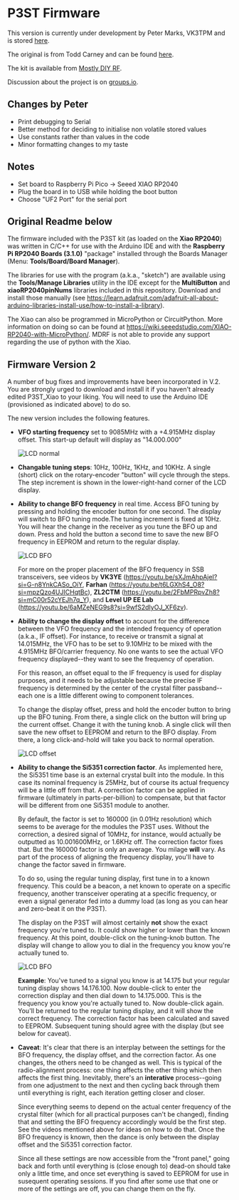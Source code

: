 # P3ST Firmware

This version is currently under development by Peter Marks, VK3TPM and is stored [here](https://github.com/peterbmarks/P3ST_Xiao). 

The original is from Todd Carney and can be found [here](https://github.com/mostlydiyrf/p3st).

The kit is available from [Mostly DIY RF](https://mostlydiyrf.com/p3st/).

Discussion about the project is on [groups.io](https://groups.io/g/pssst-20/messages).

## Changes by Peter

* Print debugging to Serial
* Better method for deciding to initialise non volatile stored values
* Use constants rather than values in the code
* Minor formatting changes to my taste

## Notes

* Set board to Raspberry Pi Pico -> Seeed XIAO RP2040
* Plug the board in to USB while holding the boot button
* Choose "UF2 Port" for the serial port

## Original Readme below

The firmware included with the P3ST kit (as loaded on the **Xiao RP2040**) was written in C/C++ for use with the Arduino IDE and with the **Raspberry Pi RP2040 Boards (3.1.0)** "package" installed through the Boards Manager (Menu: **Tools/Board/Board Manager**). 

The libraries for use with the program (a.k.a., "sketch") are available using the **Tools/Manage Libraries** utility in the IDE except for the **MultiButton** and **xiaoRP2040pinNums** libraries included in this repository. Download and install those manually (see <https://learn.adafruit.com/adafruit-all-about-arduino-libraries-install-use/how-to-install-a-library>).

The Xiao can also be programmed in MicroPython or CircuitPython. More information on doing so can be found at <https://wiki.seeedstudio.com/XIAO-RP2040-with-MicroPython/>. MDRF is not able to provide any support regarding the use of python with the Xiao.

## Firmware Version 2
A number of bug fixes and improvements have been incorporated in V.2. You are strongly urged to download and install it if you haven't already edited P3ST_Xiao to your liking. You will need to use the Arduino IDE (provisioned as indicated above) to do so.

The new version includes the following features.

* **VFO starting frequency** set to 9085MHz with a +4.915MHz display offset. This start-up default will display as "14.000.000"
     
   ![LCD normal](https://mostlydiyrf.com/wp-content/uploads/2024/03/LCD_normal.jpg)
* **Changable tuning steps**: 10Hz, 100Hz, 1KHz, and 10KHz. A single (short) click on the rotary-encoder "button" will cycle through the steps. The step increment is shown in the lower-right-hand corner of the LCD display.
* **Ability to change BFO frequency** in real time. Access BFO tuning by pressing and holding the encoder button for one second. The display will switch to BFO tuning mode.The tuning increment is fixed at 10Hz. You will hear the change in the receiver as you tune the BFO up and down. Press and hold the button a second time to save the new BFO frequency in EEPROM and return to the regular display.

   ![LCD BFO](https://mostlydiyrf.com/wp-content/uploads/2024/03/LCD_bfo.jpg)
 
  For more on the proper placement of the BFO frequency in SSB transceivers, see videos by **VK3YE** (<https://youtu.be/sXJmAhpAjeI?si=G-n8YnkCASo_OiY>, **Farhan** (<https://youtu.be/t6LGXhS4_O8?si=mpzQzo4UJICHqtBc>), **ZL2CTM** (<https://youtu.be/2FbMPRpvZh8?si=mC00r52cYEJh7q_Y>), and **Level UP EE Lab** (<https://youtu.be/6aMZeNEG9s8?si=9wfS2dIyOJ_XF6zv>).
* **Ability to change the display offset** to account for the difference between the VFO frequency and the intended frequency of operation (a.k.a., IF offset). For instance, to receive or transmit a signal at 14.015MHz, the VFO has to be set to 9.10MHz to be mixed with the 4.915MHz BFO/carrier frequency. No one wants to see the actual VFO frequency displayed--they want to see the frequency of operation.

   For this reason, an offset equal to the IF frequency is used for display purposes, and it needs to be adjustable because the precise IF frequency is determined by the center of the crystal filter passband--each one is a little different owing to component tolerances.

  To change the display offset, press and hold the encoder button to bring up the BFO tuning. From there, a single click on the button will bring up the current offset. Change it with the tuning knob. A single click will then save the new offset to EEPROM and return to the BFO display. From there, a long click-and-hold will take you back to normal operation.

  ![LCD offset](https://mostlydiyrf.com/wp-content/uploads/2024/03/LCD_offset.jpg)

* **Ability to change the Si5351 correction factor**. As implemented here, the Si5351 time base is an external crystal built into the module. In this case its nominal frequency is 25MHz, but of course its actual frequency will be a little off from that. A correction factor can be applied in firmware (ultimately in parts-per-billion) to compensate, but that factor will be different from one Si5351 module to another. 

   By default, the factor is set to 160000 (in 0.01Hz resolution) which seems to be average for the modules the P3ST uses. Without the correction, a desired signal of 10MHz, for instance, would actually be outputted as 10.001600MHz, or 1.6KHz off. The correction factor fixes that. But the 160000 factor is only an average. You milage **will** vary. As part of the process of aligning the frequency display, you'll have to change the factor saved in firmware.

   To do so, using the regular tuning display, first tune in to a known frequency. This could be a beacon, a net known to operate on a specific frequency, another transceiver operating at a specific frequency, or even a signal generator fed into a dummy load (as long as you can hear and zero-beat it on the P3ST).
   
   The display on the P3ST will almost certainly **not** show the exact frequency you're tuned to. It could show higher or lower than the known frequency. At this point, double-click on the tuning-knob button. The display will change to allow you to dial in the frequency you know you're actually tuned to.

  ![LCD BFO](https://mostlydiyrf.com/wp-content/uploads/2024/03/LCD_correction.jpg)
   
   **Example**: You've tuned to a signal you know is at 14.175 but your regular tuning display shows 14.176.100. Now double-click to enter the correction display and then dial down to 14.175.000. This is the frequency you know you're actually tuned to. Now double-click again. You'll be returned to the regular tuning display, and it will show the correct frequency. The correction factor has been calculated and saved to EEPROM. Subsequent tuning should agree with the display (but see below for caveat).
* **Caveat**: It's clear that there is an interplay between the settings for the BFO frequency, the display offset, and the correction factor. As one changes, the others need to be changed as well. This is typical of the radio-alignment process: one thing affects the other thing which then affects the first thing. Inevitably, there's an **interative** process--going from one adjustment to the next and then cycling back through them until everything is right, each iteration getting closer and closer.

   Since everything seems to depend on the actual center frequency of the crystal filter (which for all practical purposes can't be changed), finding that and setting the BFO frequency accordingly would be the first step. See the videos mentioned above for ideas on how to do that. Once the BFO frequency is known, then the dance is only between the display offset and the Si5351 correction factor.
   
   Since all these settings are now accessible from the "front panel," going back and forth until everything is (close enough to) dead-on should take only a little time, and once set everything is saved to EEPROM for use in susequent operating sessions. If you find after some use that one or more of the settings are off, you can change them on the fly.
   
